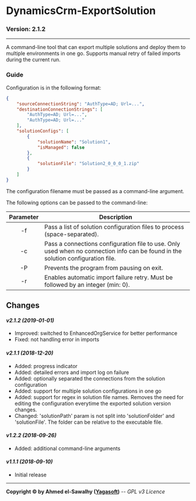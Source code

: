 # DynamicsCrm-ExportSolution
### Version: 2.1.2
---

A command-line tool that can export multiple solutions and deploy them to multiple environments in one go. Supports manual retry of failed imports during the current run.

### Guide

Configuration is in the following format:

```json
{
	"sourceConnectionString": "AuthType=AD; Url=...",
	"destinationConnectionStrings": [
		"AuthType=AD; Url=...",
		"AuthType=AD; Url=..."
	],
	"solutionConfigs": [
		{
			"solutionName": "Solution1",
			"isManaged": false
		},
		{
			"solutionFile": "Solution2_0_0_0_1.zip"
		}
	]
}
```

The configuration filename must be passed as a command-line argument.

The following options can be passed to the command-line:

Parameter | Description
:---: | ---
-f | Pass a list of solution configuration files to process (space-separated).
-c | Pass a connections configuration file to use. Only used when no connection info can be found in the solution configuration file.
-P | Prevents the program from pausing on exit.
-r | Enables automatic import failure retry. Must be followed by an integer (min: 0).

## Changes

#### _v2.1.2 (2019-01-01)_
+ Improved: switched to EnhancedOrgService for better performance
+ Fixed: not handling error in imports
#### _v2.1.1 (2018-12-20)_
+ Added: progress indicator
+ Added: detailed errors and import log on failure
+ Added: optionally separated the connections from the solution configuration
+ Added: support for multiple solution configurations in one go
+ Added: support for regex in solution file names. Removes the need for editing the configuration everytime the exported solution version changes.
+ Changed: 'solutionPath' param is not split into 'solutionFolder' and 'solutionFile'. The folder can be relative to the executable file.
#### _v1.2.2 (2018-09-26)_
+ Added: additional command-line arguments
#### _v1.1.1 (2018-09-10)_
+ Initial release

---
**Copyright &copy; by Ahmed el-Sawalhy ([Yagasoft](http://yagasoft.com))** -- _GPL v3 Licence_

